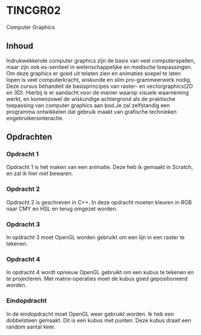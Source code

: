 # TINCGR02
Computer Graphics

## Inhoud
Indrukwekkende computer graphics zijn de basis van veel computerspellen, maar zijn ook es-sentieel  in  wetenschappelijke  en  medische  toepassingen.   Om  deze  graphics  er  goed  uit  telaten zien en animaties soepel te laten lopen is veel computerkracht,  wiskunde en slim pro-grammeerwerk nodig.  Deze cursus behandelt de basisprincipes van raster- en vectorgraphics(2D en 3D). Hierbij is er aandacht voor de manier waarop visuele waarneming werkt, en komenzowel de wiskundige achtergrond als de praktische toepassing van computer graphics aan bod.Je zal zelfstandig een programma ontwikkelen dat gebruik maakt van grafische technieken engebruikersinteractie.

## Opdrachten
### Opdracht 1
Opdracht 1 is het maken van een animatie. Deze heb ik gemaakt in Scratch, en zal ik hier niet bewaren.

### Opdracht 2
Opdracht 2 is geschreven in C++. In deze opdracht moeten kleuren in RGB naar CMY en HSL en terug omgezet worden.

### Opdracht 3
In opdracht 3 moet OpenGL worden gebruikt om een lijn in een raster te tekenen.

### Opdracht 4
In opdracht 4 wordt opnieuw OpenGL gebruikt om een kubus te tekenen en te projecteren. Met matrix-operaties moet de kubus goed gepositioneerd worden.

### Eindopdracht

In de eindopdracht moet OpenGL weer gebruikt worden. Ik heb een dobbelsteen gemaakt. Dit is een kubus met punten. Deze kubus draait een random aantal keer.

